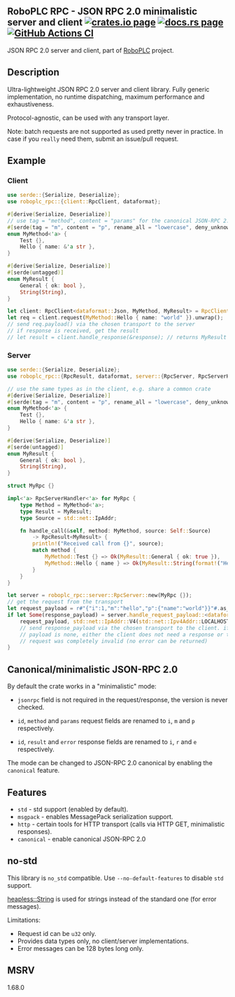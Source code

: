 <h2>
  RoboPLC RPC - JSON RPC 2.0 minimalistic server and client
  <a href="https://crates.io/crates/roboplc-rpc"><img alt="crates.io page" src="https://img.shields.io/crates/v/roboplc-rpc.svg"></img></a>
  <a href="https://docs.rs/roboplc-rpc"><img alt="docs.rs page" src="https://docs.rs/roboplc-rpc/badge.svg"></img></a>
  <a href="https://github.com/roboplc/roboplc-rpc/actions/workflows/ci.yml">
    <img alt="GitHub Actions CI" src="https://github.com/roboplc/roboplc-rpc/actions/workflows/ci.yml/badge.svg"></img>
  </a>
</h2>

JSON RPC 2.0 server and client, part of [RoboPLC](https://www.roboplc.com)
project.

## Description

Ultra-lightweight JSON RPC 2.0 server and client library. Fully generic
implementation, no runtime dispatching, maximum performance and exhaustiveness.

Protocol-agnostic, can be used with any transport layer.

Note: batch requests are not supported as used pretty never in practice. In
case if you `really` need them, submit an issue/pull request.

## Example

### Client

```rust
use serde::{Serialize, Deserialize};
use roboplc_rpc::{client::RpcClient, dataformat};

#[derive(Serialize, Deserialize)]
// use tag = "method", content = "params" for the canonical JSON-RPC 2.0
#[serde(tag = "m", content = "p", rename_all = "lowercase", deny_unknown_fields)]
enum MyMethod<'a> {
    Test {},
    Hello { name: &'a str },
}

#[derive(Serialize, Deserialize)]
#[serde(untagged)]
enum MyResult {
    General { ok: bool },
    String(String),
}

let client: RpcClient<dataformat::Json, MyMethod, MyResult> = RpcClient::new();
let req = client.request(MyMethod::Hello { name: "world" }).unwrap();
// send req.payload() via the chosen transport to the server
// if response is received, get the result
// let result = client.handle_response(&response); // returns MyResult or RpcError
```

### Server

```rust
use serde::{Serialize, Deserialize};
use roboplc_rpc::{RpcResult, dataformat, server::{RpcServer, RpcServerHandler}};

// use the same types as in the client, e.g. share a common crate
#[derive(Serialize, Deserialize)]
#[serde(tag = "m", content = "p", rename_all = "lowercase", deny_unknown_fields)]
enum MyMethod<'a> {
    Test {},
    Hello { name: &'a str },
}

#[derive(Serialize, Deserialize)]
#[serde(untagged)]
enum MyResult {
    General { ok: bool },
    String(String),
}

struct MyRpc {}

impl<'a> RpcServerHandler<'a> for MyRpc {
    type Method = MyMethod<'a>;
    type Result = MyResult;
    type Source = std::net::IpAddr;

    fn handle_call(&self, method: MyMethod, source: Self::Source)
        -> RpcResult<MyResult> {
        println!("Received call from {}", source);
        match method {
            MyMethod::Test {} => Ok(MyResult::General { ok: true }),
            MyMethod::Hello { name } => Ok(MyResult::String(format!("Hello, {}", name))),
        }
    }
}

let server = roboplc_rpc::server::RpcServer::new(MyRpc {});
// get the request from the transport
let request_payload = r#"{"i":1,"m":"hello","p":{"name":"world"}}"#.as_bytes();
if let Some(response_payload) = server.handle_request_payload::<dataformat::Json>(
    request_payload, std::net::IpAddr::V4(std::net::Ipv4Addr::LOCALHOST)) {
    // send response_payload via the chosen transport to the client. if the
    // payload is none, either the client does not need a response or the
    // request was completely invalid (no error can be returned)
}
```

## Canonical/minimalistic JSON-RPC 2.0

By default the crate works in a "minimalistic" mode:

* `jsonrpc` field is not required in the request/response, the version is never
  checked.

* `id`, `method` and `params` request fields are renamed to `i`, `m` and `p`
  respectively.

* `id`, `result` and `error` response fields are renamed to `i`, `r` and `e`
  respectively.

The mode can be changed to JSON-RPC 2.0 canonical by enabling the `canonical`
feature.

## Features

* `std` - std support (enabled by default).
* `msgpack` - enables MessagePack serialization support.
* `http` - certain tools for HTTP transport (calls via HTTP GET, minimalistic responses).
* `canonical` - enable canonical JSON-RPC 2.0

## no-std

This library is `no_std` compatible. Use `--no-default-features` to disable `std` support.

[heapless::String](https://docs.rs/heapless/latest/heapless/struct.String.html)
is used for strings instead of the standard one (for error messages).

Limitations:

* Request id can be `u32` only.
* Provides data types only, no client/server implementations.
* Error messages can be 128 bytes long only.


## MSRV

1.68.0
